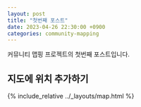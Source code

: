 ```yaml
---
layout: post
title: "첫번째 포스트"
date: 2023-04-26 22:30:00 +0900
categories: community-mapping
---
```


커뮤니티 맵핑 프로젝트의 첫번째 포스트입니다.

## 지도에 위치 추가하기

{% include_relative ../_layouts/map.html %}

